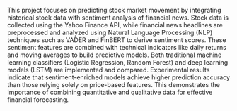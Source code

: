 This project focuses on predicting stock market movement by integrating historical stock
data with sentiment analysis of financial news. Stock data is collected using the Yahoo
Finance API, while financial news headlines are preprocessed and analyzed using Natural
Language Processing (NLP) techniques such as VADER and FinBERT to derive sentiment
scores. These sentiment features are combined with technical indicators like daily returns
and moving averages to build predictive models. Both traditional machine learning
classifiers (Logistic Regression, Random Forest) and deep learning models (LSTM) are
implemented and compared. Experimental results indicate that sentiment-enriched models
achieve higher prediction accuracy than those relying solely on price-based features. This
demonstrates the importance of combining quantitative and qualitative data for effective
financial forecasting.